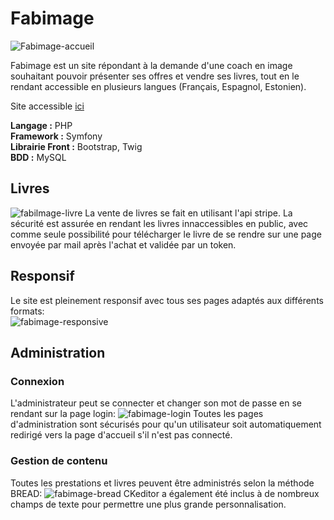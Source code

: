 # Fabimage
![Fabimage-accueil](https://github.com/Nicolas-Montard/Fabimage/assets/58862995/6aae065b-fddf-4c54-b4ed-284acb23fc15)

Fabimage est un site répondant à la demande d'une coach en image souhaitant pouvoir présenter ses offres et vendre ses livres, tout en le rendant accessible en plusieurs langues (Français, Espagnol, Estonien).

Site accessible <a href="https://www.fabimage.coach/fr/" target="_blank">ici</a>

<strong>Langage :</strong> PHP<br>
<strong>Framework :</strong> Symfony<br>
<strong>Librairie Front :</strong> Bootstrap, Twig<br>
<strong>BDD :</strong> MySQL<br>

## Livres
![fabilmage-livre](https://github.com/Nicolas-Montard/Fabimage/assets/58862995/16bfbae7-8992-4645-9759-365403bac990)
La vente de livres se fait en utilisant l'api stripe. La sécurité est assurée en rendant les livres innaccessibles en public, avec comme seule possibilité pour télécharger le livre de se rendre sur une page envoyée par mail après l'achat et validée par un token.

## Responsif
Le site est pleinement responsif avec tous ses pages adaptés aux différents formats:<br>
![fabimage-responsive](https://github.com/Nicolas-Montard/Fabimage/assets/58862995/a042a715-7c82-474d-9a72-637bc309cd91)

## Administration
### Connexion
L'administrateur peut se connecter et changer son mot de passe en se rendant sur la page login:
![fabimage-login](https://github.com/Nicolas-Montard/Fabimage/assets/58862995/1124d9df-6800-4bfd-885a-77415e578cfd)
Toutes les pages d'administration sont sécurisés pour qu'un utilisateur soit automatiquement redirigé vers la page d'accueil s'il n'est pas connecté.
### Gestion de contenu
Toutes les prestations et livres peuvent être administrés selon la méthode BREAD:
![fabimage-bread](https://github.com/Nicolas-Montard/Fabimage/assets/58862995/a913512f-260a-4c08-a146-a069db333007)
CKeditor a également été inclus à de nombreux champs de texte pour permettre une plus grande personnalisation.


